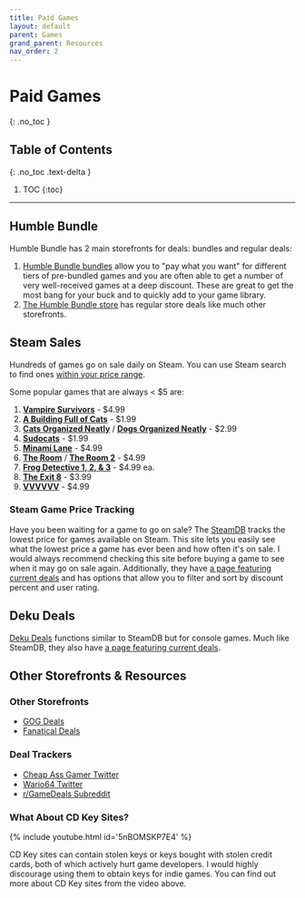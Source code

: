 ```yaml
---
title: Paid Games
layout: default
parent: Games
grand_parent: Resources
nav_order: 2
---
```


# Paid Games
{: .no_toc }

## Table of Contents
{: .no_toc .text-delta }

1. TOC
{:toc}

-----

## Humble Bundle

Humble Bundle has 2 main storefronts for deals: bundles and regular deals:
1. [Humble Bundle bundles](https://www.humblebundle.com/games) allow you to "pay what you want" for different tiers of pre-bundled games and you are often able to get a number of very well-received games at a deep discount. These are great to get the most bang for your buck and to quickly add to your game library.
2. [The Humble Bundle store](https://www.humblebundle.com/store) has regular store deals like much other storefronts.

## Steam Sales

Hundreds of games go on sale daily on Steam. You can use Steam search to find ones [within your price range](https://store.steampowered.com/search/?maxprice=5).

Some popular games that are always < $5 are:
1. [**Vampire Survivors**](https://store.steampowered.com/app/1794680/Vampire_Survivors/) - $4.99
2. [**A Building Full of Cats**](https://store.steampowered.com/app/1969080/A_Building_Full_of_Cats/) - $1.99
3. [**Cats Organized Neatly**](https://store.steampowered.com/app/1369340/Cats_Organized_Neatly/) / [**Dogs Organized Neatly**](https://store.steampowered.com/app/1597730/Dogs_Organized_Neatly/) - $2.99
4. [**Sudocats**](https://store.steampowered.com/app/1725640/Sudocats/) - $1.99
5. [**Minami Lane**](https://store.steampowered.com/app/2678990/Minami_Lane/) - $4.99
6. [**The Room**](https://store.steampowered.com/app/288160/The_Room/) / [**The Room 2**](https://store.steampowered.com/app/425580/The_Room_Two/) - $4.99
7. [**Frog Detective 1, 2, & 3**](https://store.steampowered.com/bundle/28689/Frog_Detective_1__2__3/) - $4.99 ea.
8. [**The Exit 8**](https://store.steampowered.com/app/2653790/The_Exit_8/) - $3.99
9. [**VVVVVV**](https://store.steampowered.com/app/70300/VVVVVV/) - $4.99

### Steam Game Price Tracking

Have you been waiting for a game to go on sale? The [SteamDB](https://steamdb.info/) tracks the lowest price for games available on Steam. This site lets you easily see what the lowest price a game has ever been and how often it's on sale. I would always recommend checking this site before buying a game to see when it may go on sale again. Additionally, they have [a page featuring current deals](https://steamdb.info/sales/) and has options that allow you to filter and sort by discount percent and user rating.

## Deku Deals

[Deku Deals](https://www.dekudeals.com/) functions similar to SteamDB but for console games. Much like SteamDB, they also have [a page featuring current deals](https://www.dekudeals.com/hottest).

## Other Storefronts & Resources

### Other Storefronts

* [GOG Deals](https://www.gog.com/en/games?discounted=true)
* [Fanatical Deals](https://www.fanatical.com/en/on-sale)

### Deal Trackers

* [Cheap Ass Gamer Twitter](https://twitter.com/videogamedeals)
* [Wario64 Twitter](https://twitter.com/Wario64)
* [r/GameDeals Subreddit](https://www.reddit.com/r/GameDeals/)

### What About CD Key Sites?

{% include youtube.html id='5nBOMSKP7E4' %}

CD Key sites can contain stolen keys or keys bought with stolen credit cards, both of which actively hurt game developers. I would highly discourage using them to obtain keys for indie games. You can find out more about CD Key sites from the video above.
